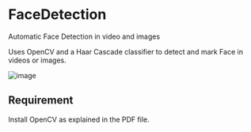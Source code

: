 # FaceDetection
Automatic Face Detection in video and images

Uses OpenCV and a Haar Cascade classifier to detect and mark Face in videos or images.

![image](https://user-images.githubusercontent.com/73147643/168730203-ffab2e9a-2325-44d2-b37f-9559fe0d5fa8.png)


## Requirement
Install OpenCV as explained in the PDF file.
